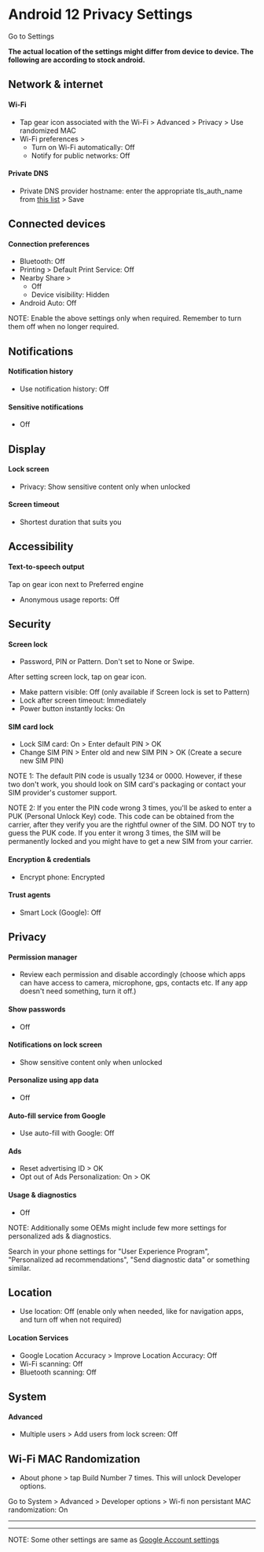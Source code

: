 # Android 12 Privacy Settings

Go to Settings

**The actual location of the settings might differ from device to device. The following are according to stock android.**



## Network & internet

#### Wi-Fi
- Tap gear icon associated with the Wi-Fi > Advanced > Privacy > Use randomized MAC
- Wi-Fi preferences > 
  - Turn on Wi-Fi automatically: Off
  - Notify for public networks: Off

#### Private DNS
- Private DNS provider hostname: enter the appropriate tls_auth_name from [this list](https://privacyguides.org/providers/dns/) > Save



## Connected devices

#### Connection preferences
- Bluetooth: Off
- Printing > Default Print Service: Off
- Nearby Share >
  - Off
  - Device visibility: Hidden
- Android Auto: Off

NOTE: Enable the above settings only when required. Remember to turn them off when no longer required.



## Notifications

#### Notification history
- Use notification history: Off

#### Sensitive notifications
- Off



## Display

#### Lock screen
- Privacy: Show sensitive content only when unlocked

#### Screen timeout
- Shortest duration that suits you



## Accessibility

#### Text-to-speech output

Tap on gear icon next to Preferred engine

- Anonymous usage reports: Off



## Security

#### Screen lock
- Password, PIN or Pattern. Don't set to None or Swipe.

After setting screen lock, tap on gear icon.

- Make pattern visible: Off (only available if Screen lock is set to Pattern)
- Lock after screen timeout: Immediately
- Power button instantly locks: On

#### SIM card lock
- Lock SIM card: On > Enter default PIN > OK
- Change SIM PIN > Enter old and new SIM PIN > OK (Create a secure new SIM PIN)

NOTE 1: The default PIN code is usually 1234 or 0000. However, if these two don't work, you should look on SIM card's packaging or contact your SIM provider's customer support.

NOTE 2: If you enter the PIN code wrong 3 times, you'll be asked to enter a PUK (Personal Unlock Key) code. This code can be obtained from the carrier, after they verify you are the rightful owner of the SIM. DO NOT try to guess the PUK code. If you enter it wrong 3 times, the SIM will be permanently locked and you might have to get a new SIM from your carrier.

#### Encryption & credentials
- Encrypt phone: Encrypted

#### Trust agents
- Smart Lock (Google): Off



## Privacy

#### Permission manager
- Review each permission and disable accordingly (choose which apps can have access to camera, microphone, gps, contacts etc. If any app doesn't need something, turn it off.)

#### Show passwords
- Off

#### Notifications on lock screen
- Show sensitive content only when unlocked

#### Personalize using app data
- Off

#### Auto-fill service from Google
- Use auto-fill with Google: Off

#### Ads
- Reset advertising ID > OK
- Opt out of Ads Personalization: On > OK

#### Usage & diagnostics
- Off

NOTE: Additionally some OEMs might include few more settings for personalized ads & diagnostics.

Search in your phone settings for "User Experience Program", "Personalized ad recommendations", "Send diagnostic data" or something similar.



## Location
- Use location: Off (enable only when needed, like for navigation apps, and turn off when not required)

#### Location Services
- Google Location Accuracy > Improve Location Accuracy: Off
- Wi-Fi scanning: Off
- Bluetooth scanning: Off



## System

#### Advanced
- Multiple users > Add users from lock screen: Off



## Wi-Fi MAC Randomization
- About phone > tap Build Number 7 times. This will unlock Developer options.

Go to System > Advanced > Developer options > Wi-fi non persistant MAC randomization: On



---
---



NOTE: Some other settings are same as [Google Account settings](https://github.com/the-weird-aquarian/privacy-settings/blob/main/Privacy%20Settings/Google-Account-Privacy-Settings.md)
